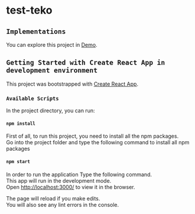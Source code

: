 # test-teko
 
## `Implementations`

You can explore this project in [Demo](https://test-teko.netlify.app/).

## `Getting Started with Create React App in development environment`

This project was bootstrapped with [Create React App](https://github.com/facebook/create-react-app).

### `Available Scripts`

In the project directory, you can run:

#### `npm install`

First of all, to run this project, you need to install all the npm packages.\
Go into the project folder and type the following command to install all npm packages

#### `npm start`

In order to run the application Type the following command.\
This app will run in the development mode.\
Open [http://localhost:3000/](http://localhost:3000) to view it in the browser.

The page will reload if you make edits.\
You will also see any lint errors in the console.